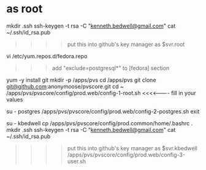 # as root
mkdir .ssh
ssh-keygen -t rsa -C "kenneth.bedwell@gmail.com"
cat ~/.ssh/id_rsa.pub
>>>> put this into github's key manager as $svr.root

vi /etc/yum.repos.d/fedora.repo 
>>> add "exclude=postgresql*" to [fedora] section

yum -y install git
mkdir -p /apps/pvs
cd /apps/pvs
git clone git@github.com:anonymoose/pvscore.git
cd ~ 
/apps/pvs/pvscore/config/prod.web/config-1-root.sh <username> <rootpw> <webpw>        <<<<---- fill in your values

su - postgres
/apps/pvs/pvscore/config/prod.web/config-2-postgres.sh
exit

su - kbedwell
cp /apps/pvs/pvscore/config/prod.common/home/.bashrc .
mkdir .ssh
ssh-keygen -t rsa -C "kenneth.bedwell@gmail.com"
cat ~/.ssh/id_rsa.pub
>>>> put this into github's key manager as $svr.kbedwell
/apps/pvs/pvscore/config/prod.web/config-3-user.sh

